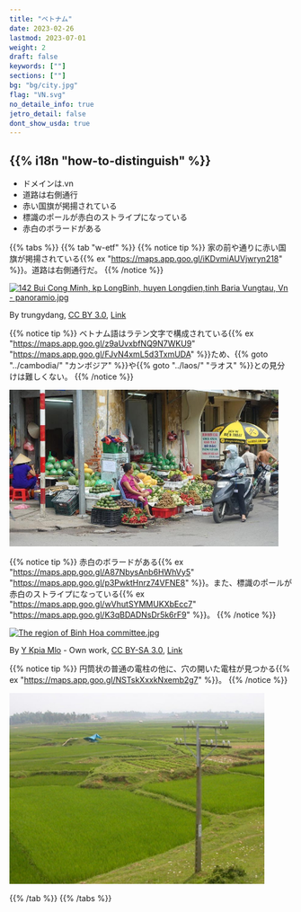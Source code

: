 ```yaml
---
title: "ベトナム"
date: 2023-02-26
lastmod: 2023-07-01
weight: 2
draft: false
keywords: [""]
sections: [""]
bg: "bg/city.jpg"
flag: "VN.svg"
no_detaile_info: true
jetro_detail: false
dont_show_usda: true
---
```


<div class="main-desciption country-description">
    <h2 class="section-title">{{% i18n "how-to-distinguish" %}}</h2>
    <ul class="rule-list">
        <li>ドメインは<span class="quiz">.vn</span></li>
        <li>道路は<span class="quiz">右</span>側通行</li>
        <li>赤い国旗が掲揚されている</li>
        <li>標識のポールが<span class="quiz">赤白のストライプ</span>になっている</li>
        <li>赤白のボラードがある</li>
    </ul>
</div>


{{% tabs %}}
{{% tab "w-etf" %}}
{{% notice tip %}}
家の前や通りに赤い国旗が掲揚されている{{% ex "https://maps.app.goo.gl/iKDvmiAUVjwryn218" %}}。道路は<span class="quiz">右</span>側通行</li>だ。
{{% /notice %}}

<div class="googlemap-if no-margin">
<p><a href="https://commons.wikimedia.org/wiki/File:142_Bui_Cong_Minh,_kp_LongBinh,_huyen_Longdien,tinh_Baria_Vungtau,_Vn_-_panoramio.jpg#/media/File:142_Bui_Cong_Minh,_kp_LongBinh,_huyen_Longdien,tinh_Baria_Vungtau,_Vn_-_panoramio.jpg"><img src="https://upload.wikimedia.org/wikipedia/commons/c/c6/142_Bui_Cong_Minh%2C_kp_LongBinh%2C_huyen_Longdien%2Ctinh_Baria_Vungtau%2C_Vn_-_panoramio.jpg" alt="142 Bui Cong Minh, kp LongBinh, huyen Longdien,tinh Baria Vungtau, Vn - panoramio.jpg" width="90%"></a></p><p>By trungydang, <a href="https://creativecommons.org/licenses/by/3.0" title="Creative Commons Attribution 3.0">CC BY 3.0</a>, <a href="https://commons.wikimedia.org/w/index.php?curid=60015169">Link</a></p>
</div>

{{% notice tip %}}
ベトナム語はラテン文字で構成されている{{% ex "https://maps.app.goo.gl/z9aUvxbfNQ9N7WKU9" "https://maps.app.goo.gl/FJvN4xmL5d3TxmUDA" %}}ため、{{% goto "../cambodia/" "カンボジア" %}}や{{% goto "../laos/" "ラオス" %}}との見分けは難しくない。
{{% /notice %}}

<div class="googlemap-if unclickable">
<img src="./street_market_hanoi_vietnam_5.jpg" width="95%">
</div>

{{% notice tip %}}
赤白のボラードがある{{% ex "https://maps.app.goo.gl/A87NbysAnb6HWhVy5" "https://maps.app.goo.gl/p3PwktHnrz74VFNE8" %}}。また、標識のポールが赤白のストライプになっている{{% ex "https://maps.app.goo.gl/wVhutSYMMUKXbEcc7" "https://maps.app.goo.gl/K3qBDADNsDr5k6rF9" %}}。
{{% /notice %}}

<div class="googlemap-if no-margin">
<p><a href="https://commons.wikimedia.org/wiki/File:The_region_of_Binh_Hoa_committee.jpg#/media/File:The_region_of_Binh_Hoa_committee.jpg"><img src="https://upload.wikimedia.org/wikipedia/commons/5/5f/The_region_of_Binh_Hoa_committee.jpg" alt="The region of Binh Hoa committee.jpg" width="90%"></a></p><p>By <a href="//commons.wikimedia.org/w/index.php?title=User:Y_Kpia_Mlo&amp;amp;action=edit&amp;amp;redlink=1" class="new" title="User:Y Kpia Mlo (page does not exist)">Y Kpia Mlo</a> - <span class="int-own-work" lang="en">Own work</span>, <a href="https://creativecommons.org/licenses/by-sa/3.0" title="Creative Commons Attribution-Share Alike 3.0">CC BY-SA 3.0</a>, <a href="https://commons.wikimedia.org/w/index.php?curid=10847824">Link</a></p>
</div>


{{% notice tip %}}
円筒状の普通の電柱の他に、穴の開いた電柱が見つかる{{% ex "https://maps.app.goo.gl/NSTskXxxkNxemb2g7" %}}。
{{% /notice %}}

<div class="googlemap-if unclickable">
<img src="./rice.jpg" width="90%">
</div>


{{% /tab %}}
{{% /tabs %}}